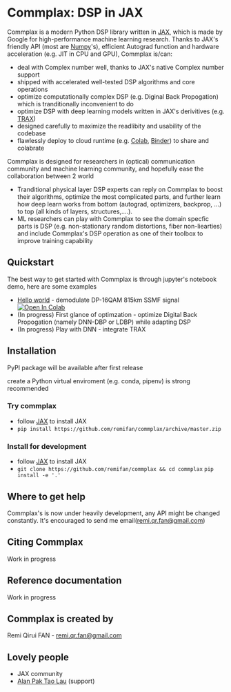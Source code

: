 # Commplax: DSP in JAX
Commplax is a modern Python DSP library written in [JAX](https://github.com/google/jax), which is made by Google for high-performance machine learning research. Thanks to JAX's friendly API (most are [Numpy](https://numpy.org/)'s), efficient Autograd function and hardware acceleration (e.g. JIT in CPU and GPU), Commplax is/can:

- deal with Complex number well, thanks to JAX's native Complex number support
- shipped with accelerated well-tested DSP algorithms and core operations
- optimize computationally complex DSP (e.g. Diginal Back Propogation) which is tranditionally inconvenient to do
- optimize DSP with deep learning models written in JAX's derivitives (e.g. [TRAX](https://github.com/google/trax))
- designed carefully to maximize the readlibity and usability of the codebase
- flawlessly deploy to cloud runtime (e.g. [Colab](https://colab.research.google.com/), [Binder](https://mybinder.org/)) to share and colabrate

Commplax is designed for researchers in (optical) communication community and machine learning community, and hopefully ease the collaboration between 2 world 
- Tranditional physical layer DSP experts can reply on Commplax to boost their algorithms, optimize the most complicated parts, and further learn how deep learn works from bottom (autograd, optimizers, backprop, ...) to top (all kinds of layers, structures,....).
- ML researchers can play with Commplax to see the domain specfic parts is DSP (e.g. non-stationary random distortions, fiber non-liearties) and include Commplax's DSP operation as one of their toolbox to improve training capability


## Quickstart
The best way to get started with Commplax is through jupyter's notebook demo, here are some examples
- [Hello world](https://github.com/remifan/commplax/examples/hello_world.ipynb) - demodulate DP-16QAM 815km SSMF signal [![Open In Colab](https://colab.research.google.com/assets/colab-badge.svg)](https://colab.research.google.com/github/remifan/commplax/blob/master/examples/hello_world.ipynb)
- (In progress) First glance of optimzation - optimize Digital Back Propogation (namely DNN-DBP or LDBP) while adapting DSP
- (In progress) Play with DNN - integrate TRAX

## Installation
PyPI package will be available after first release

create a Python virtual enviroment (e.g. conda, pipenv) is strong recommended

### Try commplax
- follow [JAX](https://github.com/google/jax) to install JAX
- `pip install https://github.com/remifan/commplax/archive/master.zip`

### Install for development
- follow [JAX](https://github.com/google/jax) to install JAX
- `git clone https://github.com/remifan/commplax && cd commplax` `pip install -e '.'`

## Where to get help
Commplax's is now under heavily development, any API might be changed constantly. It's encouraged to send me email(remi.qr.fan@gmail.com)

## Citing Commplax
Work in progress

## Reference documentation
Work in progress

## Commplax is created by
Remi Qirui FAN - remi.qr.fan@gmail.com

## Lovely people
- JAX community
- [Alan Pak Tao Lau](https://scholar.google.com.hk/citations?user=nZuuG7QAAAAJ&hl=en) (support) 

